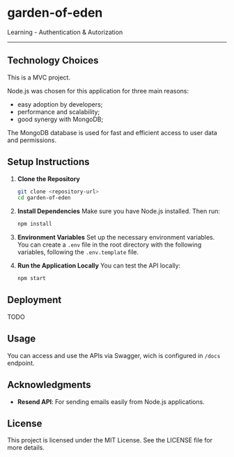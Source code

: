 # garden-of-eden

Learning - Authentication &amp; Autorization

---

## Technology Choices

This is a MVC project.

Node.js was chosen for this application for three main reasons:

- easy adoption by developers;
- performance and scalability;
- good synergy with MongoDB;

The MongoDB database is used for fast and efficient access to user data and permissions.

## Setup Instructions

1. **Clone the Repository**
   ```bash
   git clone <repository-url>
   cd garden-of-eden
   ```

2. **Install Dependencies**
   Make sure you have Node.js installed. Then run:
   ```bash
   npm install
   ```

3. **Environment Variables**
   Set up the necessary environment variables. You can create a `.env` file in the root directory with the following variables, following the `.env.template` file.

4. **Run the Application Locally**
   You can test the API locally:
   ```bash
   npm start
   ```

## Deployment

TODO

## Usage

You can access and use the APIs via Swagger, wich is configured in `/docs` endpoint.


## Acknowledgments

- **Resend API**: For sending emails easily from Node.js applications.

## License

This project is licensed under the MIT License. See the LICENSE file for more details.
